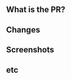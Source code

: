 <!-- 선행
- Assignees 지정
- Labels 지정 (옵션)
- Milestone 지정 (옵션)
-->

## What is the PR?
<!-- 요약
- Resolve: #{이슈넘버} // 해결한 이슈
- Related: #{이슈넘버} // 연관된 이슈
- 참고: [요약](링크)    // 참고한 링크
-->

## Changes
<!-- 변경사항 -->

## Screenshots
<!-- 스크린샷 (Optional)
- 양식: <img src="" width=350 />
-->

## etc
<!-- 비고
- 트러블슈팅 공유, 고민 등을 서술
-->